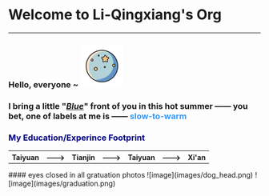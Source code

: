 # Welcome to Li-Qingxiang's Org #
---
### Hello, everyone ~  ![image](images/earth.png)

### I bring a little  "<u>_Blue_</u>" front of you in this hot summer —— you bet, one of labels at me is ——<font color=#3399ff> slow-to-warm </font>

### <font color=navy>My Education/Experince Footprint</font> 
<table><tr><th><b>Taiyuan</b></th><th style="border: none;">---></th><th><b>Tianjin</b></th><th style="border: none;">---></th><th><b>Taiyuan</b></th><th style="border: none;">---></th><th><b>Xi'an</b></th></tr></table>
#### eyes closed in all gratuation photos    ![image](images/dog_head.png)  
![image](images/graduation.png)
  
